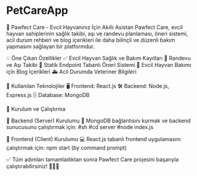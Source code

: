 # PetCareApp

🐾 Pawfect Care - Evcil Hayvanınız İçin Akıllı Asistan
Pawfect Care, evcil hayvan sahiplerinin sağlık takibi, aşı ve randevu planlaması, öneri sistemi, acil durum rehberi ve blog içerikleri ile daha bilinçli ve düzenli bakım yapmasını sağlayan bir platformdur.

💡 Öne Çıkan Özellikler
✅ Evcil Hayvan Sağlık ve Bakım Kayıtları
📅 Randevu ve Aşı Takibi
🎯 Statik Endpoint Tabanlı Öneri Sistemi
📖 Evcil Hayvan Bakımı için Blog İçerikleri
🚑 Acil Durumda Veteriner Bilgileri

🚀 Kullanılan Teknolojiler
🖥️ Frontend: React.js
🛠️ Backend: Node.js, Express.js
🗄️ Database: MongoDB

📌 Kurulum ve Çalıştırma

🔧 Backend (Server) Kurulumu
📡 MongoDB bağlantısını kurmak ve backend sunucusunu çalıştırmak için:
#sh
#cd server
#node index.js

🎨 Frontend (Client) Kurulumu
💻 React.js tabanlı frontend uygulamasını çalıştırmak için:
npm start (by command prompt)

✅ Tüm adımları tamamladıktan sonra Pawfect Care projesini başarıyla çalıştırabilirsiniz! 🚀🐶🐱
